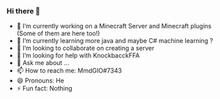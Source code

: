 ### Hi there 👋



- 🔭 I’m currently working on a Minecraft Server and Minecraft plugins (Some of them are here too!)
- 🌱 I’m currently learning more java and maybe C# machine learning ?
- 👯 I’m looking to collaborate on creating a server
- 🤔 I’m looking for help with KnockbacckFFA
- 💬 Ask me about ...
- 📫 How to reach me: MmdGIO#7343
- 😄 Pronouns: He
- ⚡ Fun fact: Nothing
